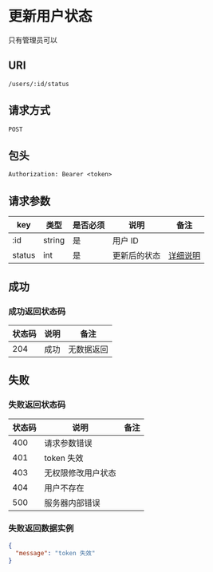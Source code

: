 # 更新用户状态

只有管理员可以

## URI

```
/users/:id/status
```

## 请求方式

```
POST
```

## 包头

```
Authorization: Bearer <token>
```

## 请求参数

| key | 类型 | 是否必须 | 说明 | 备注 |
| --- | --- | --- | --- | --- |
| :id | string | 是 | 用户 ID |  |
| status | int | 是 | 更新后的状态 | [详细说明](../table/user.md#status) |

## 成功

### 成功返回状态码

| 状态码 | 说明 | 备注 |
| --- | --- | --- |
| 204 | 成功 | 无数据返回 |

## 失败

### 失败返回状态码

| 状态码 | 说明 | 备注 |
| --- | --- | --- |
| 400 | 请求参数错误 |  |
| 401 | token 失效 |  |
| 403 | 无权限修改用户状态 |  |
| 404 | 用户不存在 |  |
| 500 | 服务器内部错误 |  |

### 失败返回数据实例

```json
{
  "message": "token 失效"
}
```
